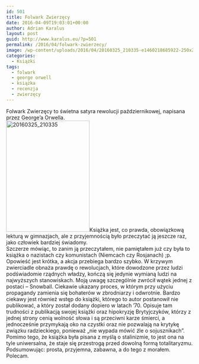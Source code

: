 ```yaml
---
id: 501
title: Folwark Zwierzęcy
date: 2016-04-09T19:03:01+00:00
author: Adrian Karalus
layout: post
guid: http://www.karalus.eu/?p=501
permalink: /2016/04/folwark-zwierzecy/
image: /wp-content/uploads/2016/04/20160325_210335-e1460218685922-250x250.jpg
categories:
  - Książki
tags:
  - folwark
  - george orwell
  - książka
  - recenzja
  - zwierzęcy
---
```

Folwark Zwierzęcy to świetna satyra rewolucji październikowej, napisana przez George’a Orwella.  
<a href="https://i0.wp.com/www.karalus.eu/wp-content/uploads/2016/04/20160325_210335-e1460218685922.jpg" rel="attachment wp-att-502"><img class="alignleft wp-image-502 size-medium" src="https://i2.wp.com/www.karalus.eu/wp-content/uploads/2016/04/20160325_210335-e1460218685922-225x300.jpg?resize=225%2C300" alt="20160325_210335" width="225" height="300" srcset="https://i0.wp.com/www.karalus.eu/wp-content/uploads/2016/04/20160325_210335-e1460218685922.jpg?resize=225%2C300 225w, https://i0.wp.com/www.karalus.eu/wp-content/uploads/2016/04/20160325_210335-e1460218685922.jpg?resize=768%2C1024 768w, https://i0.wp.com/www.karalus.eu/wp-content/uploads/2016/04/20160325_210335-e1460218685922.jpg?w=2000 2000w" sizes="(max-width: 225px) 100vw, 225px" data-recalc-dims="1" /></a>Książka jest, co prawda, obowiązkową lekturą w gimnazjach, ale z przyjemnością było przeczytać ją jeszcze raz, jako człowiek bardziej świadomy.  
Szczerze mówiąc, to zanim ją przeczytałem, nie pamiętałem już czy była to książka o nazistach czy komunistach (Niemcach czy Rosjanach) ;p.  
Opowieść jest krótka, a akcja przebiega bardzo szybko. W krzywym zwierciadle obnaża prawdę o rewolucjach, które dowodzone przez ludzi podświadomie rządnych władzy, kończą się jedynie wymianą ludzi na najwyższych stanowiskach. Moją uwagę szczególnie zwrócił wątek jednej z postaci &#8211; Snowball. Ciekawie ukazany proces, w którym przy użyciu propagandy zamienia się bohaterów w zbrodniarzy i odwrotnie. Bardzo ciekawy jest również wstęp do książki, którego to autor postanowił nie publikować, a który został dodany dopiero w latach &#8217;70. Opisuje tam trudności z publikacją swojej książki oraz hipokryzję Brytyjczyków, którzy z jednej strony cenią wolność słowa i są przeciwni karze śmierci, a jednocześnie przymykają oko na czystki oraz nie pozwalają na krytykę związku radzieckiego, ponieważ &#8222;nie wypada mówić źle o sojusznikach&#8221;.  
Pomimo tego, że książka była pisana z myślą o stalinizmie, to jest ona na tyle uniwersalna, że staje się przestrogą przed dowolną formą totalitaryzmu.  
Podsumowując: prosta, przyjemna, zabawna, a do tego z morałem. Polecam.